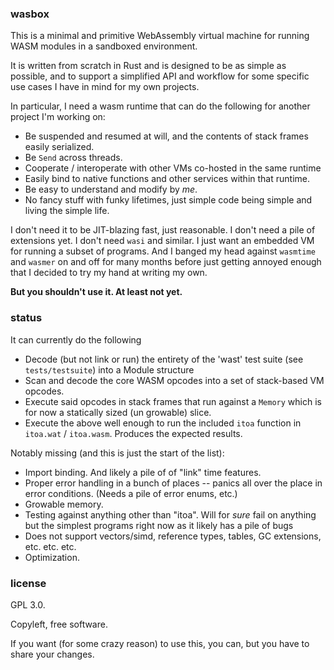 ### wasbox

This is a minimal and primitive WebAssembly virtual machine for running WASM modules in a sandboxed environment.

It is written from scratch in Rust and is designed to be as simple as possible, and to support a simplified API and
workflow for some specific use cases I have in mind for my own projects.

In particular, I need a wasm runtime that can do the following for another project I'm working on:

- Be suspended and resumed at will, and the contents of stack frames easily serialized.
- Be `Send` across threads.
- Cooperate / interoperate with other VMs co-hosted in the same runtime
- Easily bind to native functions and other services within that runtime.
- Be easy to understand and modify by _me_.
- No fancy stuff with funky lifetimes, just simple code being simple and living the simple life.

I don't need it to be JIT-blazing fast, just reasonable. I don't need a pile of extensions yet. I don't need `wasi` and
similar. I just want an embedded VM for running a subset of programs. And I banged my head against `wasmtime` and
`wasmer`
on and off for many months before just getting annoyed enough that I decided to try my hand at writing my own.

**But you shouldn't use it. At least not yet.**

### status

It can currently do the following

- Decode (but not link or run) the entirety of the 'wast' test
  suite (see `tests/testsuite`) into a Module structure
- Scan and decode the core WASM opcodes into a set of stack-based VM
  opcodes.
- Execute said opcodes in stack frames that run against a `Memory`
  which is for now a statically sized (un growable) slice.
- Execute the above well enough to run the included `itoa`
  function in `itoa.wat` / `itoa.wasm`. Produces the expected
  results.

Notably missing (and this is just the start of the list):

- Import binding. And likely a pile of of "link" time features.
- Proper error handling in a bunch of places -- panics all over the
  place in error conditions. (Needs a pile of error enums, etc.)
- Growable memory.
- Testing against anything other than "itoa". Will for _sure_ fail
  on anything but the simplest programs right now as it likely has a
  pile of bugs
- Does not support vectors/simd, reference types, tables, GC
  extensions, etc. etc. etc.
- Optimization.

### license

GPL 3.0.

Copyleft, free software.

If you want (for some crazy reason) to use this, you can, but you have to share your changes.
